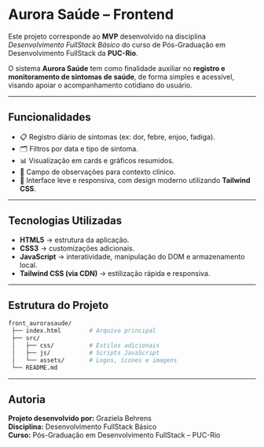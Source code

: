 # Aurora Saúde – Frontend

Este projeto corresponde ao **MVP** desenvolvido na disciplina *Desenvolvimento FullStack Básico* do curso de Pós-Graduação em Desenvolvimento FullStack da **PUC-Rio**.  

O sistema **Aurora Saúde** tem como finalidade auxiliar no **registro e monitoramento de sintomas de saúde**, de forma simples e acessível, visando apoiar o acompanhamento cotidiano do usuário.

---

## Funcionalidades
- 📋 Registro diário de sintomas (ex: dor, febre, enjoo, fadiga).  
- 🗂️ Filtros por data e tipo de sintoma.  
- 📊 Visualização em cards e gráficos resumidos.  
- 📝 Campo de observações para contexto clínico.  
- 🌈 Interface leve e responsiva, com design moderno utilizando **Tailwind CSS**.  

---

## Tecnologias Utilizadas
- **HTML5** → estrutura da aplicação.  
- **CSS3** → customizações adicionais.  
- **JavaScript** → interatividade, manipulação do DOM e armazenamento local.  
- **Tailwind CSS (via CDN)** → estilização rápida e responsiva.  

---

## Estrutura do Projeto
```bash
front_aurorasaude/
 ├── index.html        # Arquivo principal
 ├── src/
 │   ├── css/          # Estilos adicionais
 │   ├── js/           # Scripts JavaScript
 │   └── assets/       # Logos, ícones e imagens
 └── README.md
```
---
## Autoria  

**Projeto desenvolvido por:** Graziela Behrens  
**Disciplina:** Desenvolvimento FullStack Básico  
**Curso:** Pós-Graduação em Desenvolvimento FullStack – PUC-Rio  
